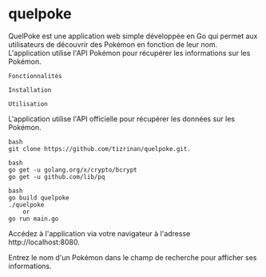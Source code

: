 # quelpoke


QuelPoke est une application web simple développée en Go qui permet aux utilisateurs de découvrir des Pokémon en fonction de leur nom. L'application utilise l'API Pokémon pour récupérer les informations sur les Pokémon.

    Fonctionnalités

    Installation

    Utilisation


L'application utilise l'API officielle pour récupérer les données sur les Pokémon.

    bash
    git clone https://github.com/tizrinan/quelpoke.git.

    bash 
    go get -u golang.org/x/crypto/bcrypt 
    go get -u github.com/lib/pq 
    
    bash
    go build quelpoke
    ./quelpoke
        or
    go run main.go

Accédez à l'application via votre navigateur à l'adresse http://localhost:8080.

Entrez le nom d'un Pokémon dans le champ de recherche pour afficher ses informations.

